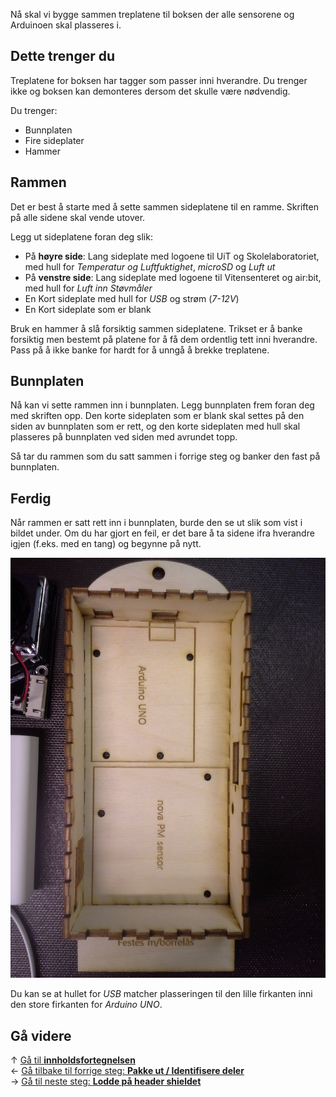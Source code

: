 Nå skal vi bygge sammen treplatene til boksen der alle sensorene og Arduinoen
skal plasseres i.

## Dette trenger du

Treplatene for boksen har tagger som passer inni hverandre. Du trenger ikke og
boksen kan demonteres dersom det skulle være nødvendig.

Du trenger:

* Bunnplaten
* Fire sideplater
* Hammer

## Rammen

Det er best å starte med å sette sammen sideplatene til en ramme. Skriften på
alle sidene skal vende utover.

Legg ut sideplatene foran deg slik:

* På **høyre side**: Lang sideplate med logoene til UiT og Skolelaboratoriet,
  med hull for *Temperatur og Luftfuktighet*, *microSD* og *Luft ut*
* På **venstre side**: Lang sideplate med logoene til Vitensenteret og air:bit,
  med hull for *Luft inn Støvmåler*
* En Kort sideplate med hull for *USB* og strøm (*7-12V*)
* En Kort sideplate som er blank

Bruk en hammer å slå forsiktig sammen sideplatene. Trikset er å banke forsiktig
men bestemt på platene for å få dem ordentlig tett inni hverandre. Pass på å
ikke banke for hardt for å unngå å brekke treplatene.

## Bunnplaten

Nå kan vi sette rammen inn i bunnplaten. Legg bunnplaten frem foran deg med
skriften opp. Den korte sideplaten som er blank skal settes på den siden av
bunnplaten som er rett, og den korte sideplaten med hull skal plasseres på
bunnplaten ved siden med avrundet topp.

Så tar du rammen som du satt sammen i forrige steg og banker den fast på
bunnplaten.

## Ferdig

Når rammen er satt rett inn i bunnplaten, burde den se ut slik som vist i bildet
under. Om du har gjort en feil, er det bare å ta sidene ifra hverandre igjen
(f.eks. med en tang) og begynne på nytt.

![Ferdig treboks][casing-img]

Du kan se at hullet for *USB* matcher plasseringen til den lille firkanten inni
den store firkanten for *Arduino UNO*.

## Gå videre

&uarr; [Gå til **innholdsfortegnelsen**][home]  
&larr; [Gå tilbake til forrige steg: **Pakke ut / Identifisere deler**][unboxing]  
&rarr; [Gå til neste steg: **Lodde på header shieldet**][shield]

[home]: Guide-Bygging-og-Lodding
[unboxing]: Pakke-ut-airbit-delene
[shield]: Lodde-header-shield

[casing-img]: airbit-casing-img.jpg
